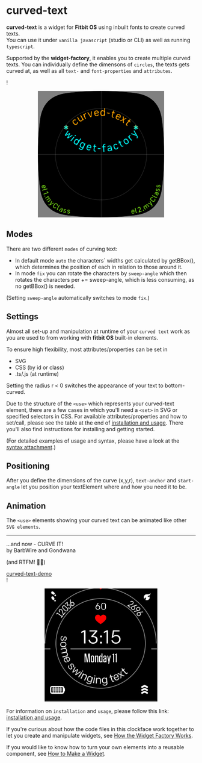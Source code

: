 curved-text
=

**curved-text** is a widget for **Fitbit OS** using inbuilt fonts to create curved texts.\
You can use it under `vanilla javascript` (studio or CLI) as well as running `typescript`.

Supported by the **widget-factory**, it enables you to create multiple curved texts.
You can individually define the dimensons of `circles`, the texts gets curved at, as well as all `text-` and `font-properties` and `attributes`.

!<div align="center">![examples](doco/examples.png#center)</div>






Modes
-
There are two different `modes` of curving text:
* In default mode `auto` the characters´ widths get calculated by getBBox(), which determines the position of each in relation to those around it.
* In mode `fix` you can rotate the characters by `sweep-angle` which then rotates the characters per += sweep-angle, which is less consuming, as no getBBox() is needed.

(Setting `sweep-angle` automatically switches to mode `fix`.)

Settings
-
Almost all set-up and manipulation at runtime of your `curved text` work as you are used to from working with **fitbit OS**  built-in elements.

To ensure high flexibility, most attributes/properties can be set in
 * SVG
 * CSS (by id or class)
 * .ts/.js (at runtime)

Setting the radius r < 0 switches the appearance of your text to bottom-curved.

Due to the structure of the `<use>` which represents your curved-text element, there are a few cases in which you'll need a `<set>` in SVG or specified selectors in CSS. For available attributes/properties and how to set/call, please see the table at the end of [installation and usage](doco/usage.md). There you'll also find instructions for installing and getting started.


(For detailed examples of usage and syntax, please have a look at the [syntax attachment](doco/snippets.md).)

Positioning
-
After you define the dimensions of the curve (x,y,r), `text-anchor` and `start-angle` let you position your textElement where and how you need it to be.

Animation
-
The `<use>` elements showing your curved text can be animated like other `SVG elements`.

---

...and now - CURVE IT!\
by BarbWire and Gondwana


(and RTFM! :slightly_smiling_face::vulcan_salute:)

[curved-text-demo](https://github.com/BarbWire-1/curved-text-demo)\
!<div align="center">![demo](doco/curved_text_demo2.gif#center)</div>

For information on `installation` and `usage`, please follow this link:
[installation and usage](doco/usage.md).

If you're curious about how the code files in this clockface work together to let you create and manipulate widgets, see [How the Widget Factory Works](doco/how-the-factory-works.md).

If you would like to know how to turn your own elements into a reusable component, see [How to Make a Widget](doco/how-to-widget.md).